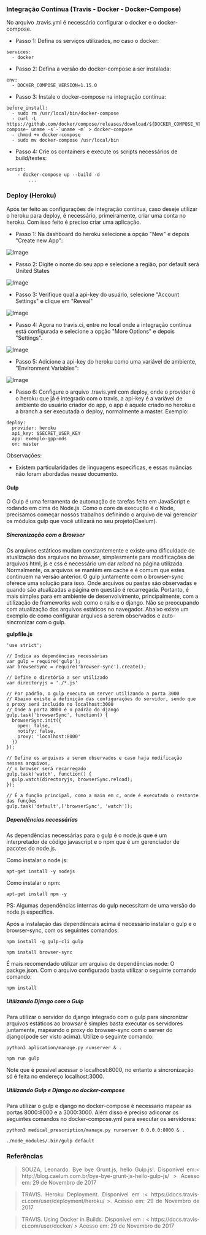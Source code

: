 ### Integração Contínua (Travis - Docker - Docker-Compose)

No arquivo .travis.yml é necessário configurar o docker e o docker-compose.

* Passo 1: Defina os serviços utilizados, no caso o docker:

```
services:
  - docker
```

* Passo 2: Defina a versão do docker-compose a ser instalada:

```
env:
  - DOCKER_COMPOSE_VERSION=1.15.0
```

* Passo 3: Instale o docker-compose na integração contínua:

```
before_install:
  - sudo rm /usr/local/bin/docker-compose
  - curl -L https://github.com/docker/compose/releases/download/${DOCKER_COMPOSE_VERSION}/docker-compose-`uname -s`-`uname -m` > docker-compose
  - chmod +x docker-compose
  - sudo mv docker-compose /usr/local/bin
```

* Passo 4: Crie os containers e execute os scripts necessários de build/testes:

```
script:
	- docker-compose up --build -d
		...
```
### Deploy (Heroku)

Após ter feito as configurações de integração contínua, caso deseje utilizar o heroku para deploy, é necessário, primeiramente, criar uma conta no heroku. Com isso feito é preciso criar uma aplicação. 

* Passo 1: Na dashboard do heroku selecione a opção "New" e depois "Create new App":

![Image](https://raw.githubusercontent.com/wiki/fga-gpp-mds/00-Disciplina/img/automacao/heroku-01.png)

* Passo 2: Digite o nome do seu app e selecione a região, por default será United States

![Image](https://raw.githubusercontent.com/wiki/fga-gpp-mds/00-Disciplina/img/automacao/heroku-02.png)

* Passo 3: Verifique qual a api-key do usuário, selecione "Account Settings" e clique em "Reveal"

![Image](https://raw.githubusercontent.com/wiki/fga-gpp-mds/00-Disciplina/img/automacao/heroku-03.png)

* Passo 4: Agora no travis.ci, entre no local onde a integração contínua está configurada e selecione a opção "More Options" e depois "Settings".

![Image](https://raw.githubusercontent.com/wiki/fga-gpp-mds/00-Disciplina/img/automacao/travis-01.png)

* Passo 5: Adicione a api-key do heroku como uma variável de ambiente, "Environment Variables":

![Image](https://raw.githubusercontent.com/wiki/fga-gpp-mds/00-Disciplina/img/automacao/travis-02.png)

* Passo 6: Configure o arquivo .travis.yml com deploy, onde o provider é o heroku que já é integrado com o travis, a api-key é a variável de ambiente do usuário criador do app, o app é aquele criado no heroku e a branch a ser executada o deploy, normalmente a master. Exemplo:

```
deploy:
  provider: heroku
  api_key: $SECRET_USER_KEY
  app: exemplo-gpp-mds
  on: master
```

Observações:

* Existem particularidades de linguagens específicas, e essas nuâncias não foram abordadas nesse documento.

#### Gulp

O Gulp é uma ferramenta de automação de tarefas feita em JavaScript e rodando em cima do Node.js. Como o core da execução é o Node, precisamos começar nossos trabalhos definindo o arquivo de vai gerenciar os módulos gulp que você utilizará no seu projeto(Caelum).

##### Sincronização com o *Browser*

Os arquivos estáticos mudam constantemente e existe uma dificuldade de atualização dos arquivos no *browser*, simplesmente para modificações de arquivos html, js e css é necessário um dar *reload* na página utilizada. Normalmente, os arquivos se mantém em cache e é comum que estes continuem na versão anterior. O gulp juntamente com o browser-sync oferece uma solução para isso. Onde arquivos ou pastas são observadas e quando são atualizadas a página em questão é recarregada. Portanto, é mais simples para em ambiente de desenvolvimento, principalmente, com a utilização de frameworks web como o rails e o django. Não se preocupando com atualização dos arquivos estáticos no navegador. Abaixo existe um exemplo de como configurar arquivos a serem observados e auto-sincronizar com o gulp.

**gulpfile.js**

```
'use strict';

// Indica as dependências necessárias 
var gulp = require('gulp');
var browserSync = require('browser-sync').create();

// Define o diretório a ser utilizado
var directoryjs = './*.js'

// Por padrão, o gulp executa um server utilizando a porta 3000
// Abaixo existe a definição das configurações do servidor, sendo que  o proxy será incluido no localhost:3000
// Onde a porta 8000 é o padrão do django
gulp.task('browserSync', function() {
  browserSync.init({
    open: false,
    notify: false,
    proxy: 'localhost:8000'
  })
});

// Define os arquivos a serem observados e caso haja modificação nesses arquivos,
// o browser será recarregado
gulp.task('watch', function() {
  gulp.watch(directoryjs, browserSync.reload);
});

// É a função principal, como a main em c, onde é executado o restante das funções
gulp.task('default',['browserSync', 'watch']);

```

##### Dependências necessárias

As dependências necessárias para o gulp é o node.js que é um interpretador de código javascript e o npm que é um gerenciador de pacotes do node.js.

Como instalar o node.js:

```apt-get install -y nodejs```


Como instalar o npm:

```apt-get install npm -y```

PS: Algumas dependências internas do gulp necessitam de uma versão do node.js específica. 

Após a instalação das dependêncais acima é necessário instalar o gulp e o browser-sync, com os seguintes comandos:

```npm install -g gulp-cli gulp```

```npm install browser-sync```


É mais recomendado utilizar um arquivo de dependências node: O packge.json.  Com o arquivo configurado basta utilizar o seguinte comando comando:

```npm install```

##### Utilizando Django com  o Gulp

Para utilizar o servidor do django integrado com o gulp para sincronizar arquivos estáticos ao *browser* é simples basta executar os servidores juntamente, mapeando o proxy do browser-sync com o server do django(pode ser visto acima). Utilize o seguinte comando:

```
python3 aplication/manage.py runserver & .

npm run gulp
```

Note que é possível acessar o localhost:8000, no entanto a sincronização só é feita no endereço localhost:3000.

##### Utilizando Gulp e Django no docker-compose

Para utilizar o gulp e django no docker-compose é necessario mapear as portas 8000:8000 e a 3000:3000. Além disso é preciso adiconar os seguintes comandos no docker-compose.yml para executar os servidores: 

```
python3 medical_prescription/manage.py runserver 0.0.0.0:8000 & .

./node_modules/.bin/gulp default
```

### Referências

> <p align="justify"> SOUZA, Leonardo. Bye bye Grunt.js, hello Gulp.js!. Disponível em:< http://blog.caelum.com.br/bye-bye-grunt-js-hello-gulp-js/ > Acesso em: 29 de Novembro de 2017 </p>

> <p align="justify"> TRAVIS. Heroku Deployment. Disponível em :< https://docs.travis-ci.com/user/deployment/heroku/ >. Acesso em: 29 de Novembro de 2017 </p>

> <p align="justify"> TRAVIS. Using Docker in Builds. Disponível em : < https://docs.travis-ci.com/user/docker/ > Acesso em: 29 de Novembro de 2017  </p>
